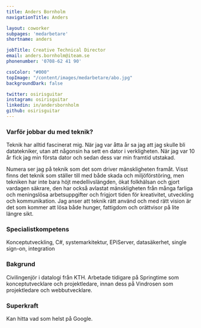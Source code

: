 ```yaml
---
title: Anders Bornholm
navigationTitle: Anders

layout: coworker
subpages: 'medarbetare'
shortname: anders

jobTitle: Creative Technical Director
email: anders.bornholm@iteam.se
phonenumber: '0708-62 41 90'

cssColor: "#000"
topImage: "/content/images/medarbetare/abo.jpg"
backgroundDark: false

twitter: osirisguitar
instagram: osirisguitar
linkedin: in/andersbornholm
github: osirisguitar
---
```


### Varför jobbar du med teknik?
Teknik har alltid fascinerat mig. När jag var åtta år sa jag att jag skulle bli datatekniker, utan att någonsin ha sett en dator i verkligheten. När jag var 10 år fick jag min första dator och sedan dess var min framtid utstakad.

Numera ser jag på teknik som det som driver mänskligheten framåt. Visst finns det teknik som ställer till med både skada och miljöförstöring, men tekniken har inte bara höjt medellivslängden, ökat folkhälsan och gjort vardagen säkrare, den har också avlastat mänskligheten från många farliga och meningslösa arbetsuppgifter och frigjort tiden för kreativitet, utveckling och kommunikation. Jag anser att teknik rätt använd och med rätt vision är det som kommer att lösa både hunger, fattigdom och orättvisor på lite längre sikt.

### Specialistkompetens
Konceptutveckling, C#, systemarkitektur, EPiServer, datasäkerhet, single sign-on, integration

### Bakgrund
Civilingenjör i datalogi från KTH. Arbetade tidigare på Springtime som konceptutvecklare och projektledare, innan dess på Vindrosen som projektledare och webbutvecklare.

### Superkraft
Kan hitta vad som helst på Google.
